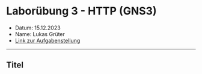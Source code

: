 # Laborübung 3 - HTTP (GNS3)

 - Datum: 15.12.2023
 - Name: Lukas Grüter
 - [Link zur Aufgabenstellung](https://gitlab.com/alptbz/m123/-/blob/main/06_DNS/DNS_PacketTracer/01_DNS.md)

---

## Titel
